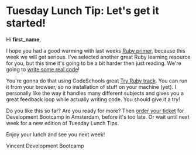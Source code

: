 # Tuesday Lunch Tip: Let's get it started!

Hi **first_name**,

I hope you had a good warming with last weeks [Ruby primer][1], because this week we will get serious. I've selected another great Ruby learning resource for you, but this time it's going to be a bit harder then just reading. We're going to [write some real code][2]!

You're gonna do that using CodeSchools great [Try Ruby track][4]. You can run it from your browser, so no installation of stuff on your machine (yet). I personally like the way it handles many different subjects and gives you a great feedback loop while actually writing code. You should give it a try!

Do you like this so far? Are you ready for more? Then [order your ticket][3] for Development Bootcamp in Amsterdam, before it's too late. Or wait until next week for a new edition of Tuesday Lunch Tips.

Enjoy your lunch and see you next week!

Vincent
Development Bootcamp

[1]: https://developmentbootcamp.nl/blog/tuesday-lunch-tip-1-always-test-your-code
[2]: https://developmentbootcamp.nl/blog/tuesday-lunch-tip-2-let-s-get-it-started
[3]: https://www.developmentbootcamp.nl/tickets
[4]: https://www.codeschool.com/courses/try-ruby
